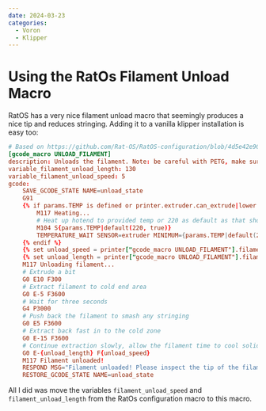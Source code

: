 ```yaml
---
date: 2024-03-23
categories:
  - Voron
  - Klipper
---
```


# Using the RatOs Filament Unload Macro

RatOS has a very nice filament unload macro that seemingly produces a nice tip and reduces stringing. Adding it to a vanilla klipper installation is easy too:

```toml
# Based on https://github.com/Rat-OS/RatOS-configuration/blob/4d5e42e90abb7f82161ba096ebb6845bc7e9d71b/macros.cfg#L295-L323
[gcode_macro UNLOAD_FILAMENT]
description: Unloads the filament. Note: be careful with PETG, make sure you inspect the tip of your filament before reloading to avoid jams.
variable_filament_unload_length: 130
variable_filament_unload_speed: 5
gcode:
	SAVE_GCODE_STATE NAME=unload_state
	G91
	{% if params.TEMP is defined or printer.extruder.can_extrude|lower == 'false' %}
		M117 Heating...
		# Heat up hotend to provided temp or 220 as default as that should work OK with most filaments.
		M104 S{params.TEMP|default(220, true)}
		TEMPERATURE_WAIT SENSOR=extruder MINIMUM={params.TEMP|default(220, true)}
	{% endif %}
	{% set unload_speed = printer["gcode_macro UNLOAD_FILAMENT"].filament_unload_speed|float * 60 %}
	{% set unload_length = printer["gcode_macro UNLOAD_FILAMENT"].filament_unload_length|float %}
	M117 Unloading filament...
	# Extrude a bit
	G0 E10 F300
	# Extract filament to cold end area 
	G0 E-5 F3600
	# Wait for three seconds
	G4 P3000
	# Push back the filament to smash any stringing 
	G0 E5 F3600
	# Extract back fast in to the cold zone 
	G0 E-15 F3600
	# Continue extraction slowly, allow the filament time to cool solid before it reaches the gears       
	G0 E-{unload_length} F{unload_speed}
	M117 Filament unloaded!
	RESPOND MSG="Filament unloaded! Please inspect the tip of the filament before reloading."
	RESTORE_GCODE_STATE NAME=unload_state
```

All I did was move the variables `filament_unload_speed` and `filament_unload_length` from the RatOs configuration macro to this macro.